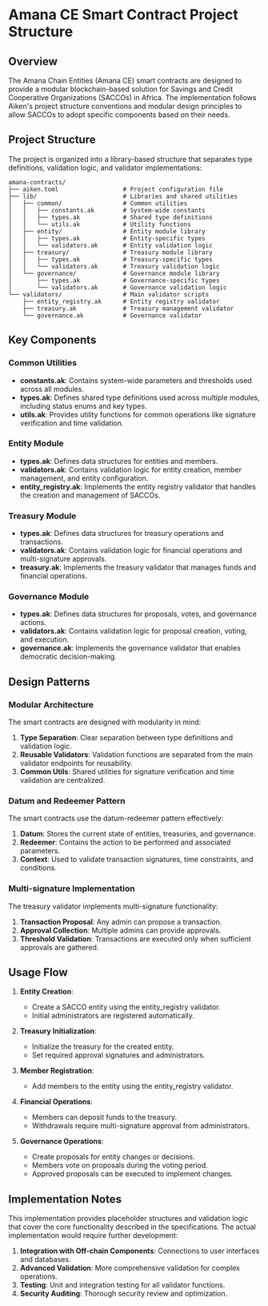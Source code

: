 # Amana CE Smart Contract Project Structure

## Overview

The Amana Chain Entities (Amana CE) smart contracts are designed to provide a modular blockchain-based solution for Savings and Credit Cooperative Organizations (SACCOs) in Africa. The implementation follows Aiken's project structure conventions and modular design principles to allow SACCOs to adopt specific components based on their needs.

## Project Structure

The project is organized into a library-based structure that separates type definitions, validation logic, and validator implementations:

```
amana-contracts/
├── aiken.toml                  # Project configuration file
├── lib/                        # Libraries and shared utilities
│   ├── common/                 # Common utilities
│   │   ├── constants.ak        # System-wide constants
│   │   ├── types.ak            # Shared type definitions
│   │   └── utils.ak            # Utility functions
│   ├── entity/                 # Entity module library
│   │   ├── types.ak            # Entity-specific types
│   │   └── validators.ak       # Entity validation logic
│   ├── treasury/               # Treasury module library
│   │   ├── types.ak            # Treasury-specific types  
│   │   └── validators.ak       # Treasury validation logic
│   └── governance/             # Governance module library
│       ├── types.ak            # Governance-specific types
│       └── validators.ak       # Governance validation logic
└── validators/                 # Main validator scripts
    ├── entity_registry.ak      # Entity registry validator
    ├── treasury.ak             # Treasury management validator
    └── governance.ak           # Governance validator
```

## Key Components

### Common Utilities

- **constants.ak**: Contains system-wide parameters and thresholds used across all modules.
- **types.ak**: Defines shared type definitions used across multiple modules, including status enums and key types.
- **utils.ak**: Provides utility functions for common operations like signature verification and time validation.

### Entity Module

- **types.ak**: Defines data structures for entities and members.
- **validators.ak**: Contains validation logic for entity creation, member management, and entity configuration.
- **entity_registry.ak**: Implements the entity registry validator that handles the creation and management of SACCOs.

### Treasury Module

- **types.ak**: Defines data structures for treasury operations and transactions.
- **validators.ak**: Contains validation logic for financial operations and multi-signature approvals.
- **treasury.ak**: Implements the treasury validator that manages funds and financial operations.

### Governance Module

- **types.ak**: Defines data structures for proposals, votes, and governance actions.
- **validators.ak**: Contains validation logic for proposal creation, voting, and execution.
- **governance.ak**: Implements the governance validator that enables democratic decision-making.

## Design Patterns

### Modular Architecture

The smart contracts are designed with modularity in mind:

1. **Type Separation**: Clear separation between type definitions and validation logic.
2. **Reusable Validators**: Validation functions are separated from the main validator endpoints for reusability.
3. **Common Utils**: Shared utilities for signature verification and time validation are centralized.

### Datum and Redeemer Pattern

The smart contracts use the datum-redeemer pattern effectively:

1. **Datum**: Stores the current state of entities, treasuries, and governance.
2. **Redeemer**: Contains the action to be performed and associated parameters.
3. **Context**: Used to validate transaction signatures, time constraints, and conditions.

### Multi-signature Implementation

The treasury validator implements multi-signature functionality:

1. **Transaction Proposal**: Any admin can propose a transaction.
2. **Approval Collection**: Multiple admins can provide approvals.
3. **Threshold Validation**: Transactions are executed only when sufficient approvals are gathered.

## Usage Flow

1. **Entity Creation**:
   - Create a SACCO entity using the entity_registry validator.
   - Initial administrators are registered automatically.

2. **Treasury Initialization**:
   - Initialize the treasury for the created entity.
   - Set required approval signatures and administrators.

3. **Member Registration**:
   - Add members to the entity using the entity_registry validator.

4. **Financial Operations**:
   - Members can deposit funds to the treasury.
   - Withdrawals require multi-signature approval from administrators.

5. **Governance Operations**:
   - Create proposals for entity changes or decisions.
   - Members vote on proposals during the voting period.
   - Approved proposals can be executed to implement changes.

## Implementation Notes

This implementation provides placeholder structures and validation logic that cover the core functionality described in the specifications. The actual implementation would require further development:

1. **Integration with Off-chain Components**: Connections to user interfaces and databases.
2. **Advanced Validation**: More comprehensive validation for complex operations.
3. **Testing**: Unit and integration testing for all validator functions.
4. **Security Auditing**: Thorough security review and optimization.
